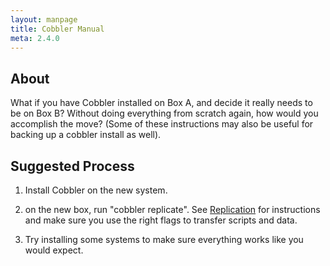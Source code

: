```yaml
---
layout: manpage
title: Cobbler Manual
meta: 2.4.0
---
```

## About

What if you have Cobbler installed on Box A, and decide it really
needs to be on Box B? Without doing everything from scratch again,
how would you accomplish the move? (Some of these instructions may
also be useful for backing up a cobbler install as well).

## Suggested Process

1.  Install Cobbler on the new system.

2.   on the new box, run "cobbler replicate". See
[Replication](Replication) for instructions
and make sure you use the right flags to transfer scripts and
data.

3.  Try installing some systems to make sure everything works like you
would expect.


